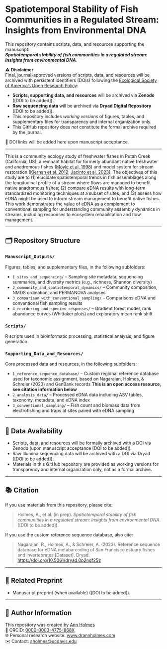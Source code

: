 # Spatiotemporal Stability of Fish Communities in a Regulated Stream: Insights from Environmental DNA

This repository contains scripts, data, and resources supporting the manuscript:  
**_Spatiotemporal stability of fish communities in a regulated stream: Insights from environmental DNA_**.

⚠️ **Disclaimer**  
Final, journal-approved versions of scripts, data, and resources will be archived with persistent identifiers (DOIs) following the [Ecological Society of America’s Open Research Policy](https://esa.org/publications/data-policy/):

- **Scripts, supporting data, and resources** will be archived via **Zenodo** ([DOI to be added]).
- **Raw sequencing data** will be archived via **Dryad Digital Repository** ([DOI to be added]).
- This repository includes *working versions* of figures, tables, and supplementary files for transparency and internal organization only.
- This GitHub repository does *not* constitute the formal archive required by the journal.

🔗 DOI links will be added here upon manuscript acceptance.

---

This is a community ecology study of freshwater fishes in Putah Creek (California, US), a remnant habitat for formerly abundant native freshwater and anadromous fishes ([Moyle et al. 1998](https://doi.org/10.1577/1548-8446(1998)023%3C0006:FHADJF%3E2.0.CO;2)) and model system for stream restoration ([Kiernan et al. 2012](https://doi.org/10.1890/11-0480.1); [Jacinto et al. 2023](https://doi.org/10.1002/eap.2868)). The objectives of this study are to (1) elucidate spatiotemporal trends in fish assemblages along the longitudinal profile of a stream where flows are managed to benefit native anadromous fishes; (2) compare eDNA results with long-term standardized monitoring techniques at a subset of sites; and (3) assess how eDNA might be used to inform stream management to benefit native fishes. This work demonstrates the value of eDNA as a complement to conventional sampling for understanding community assembly dynamics in streams, including responses to ecosystem rehabilitation and flow management.

---

## 🗂️ Repository Structure

### `Manuscript_Outputs/`
  Figures, tables, and supplementary files, in the following subfolders:
  - `1_sites_and_sequencing/` – Sampling site metadata, sequencing summaries, and diversity metrics (e.g., richness, Shannon diversity)
  - `2_community_and_spatiotemporal_dynamics/` – Community composition, NMDS ordination, and PERMANOVA analyses
  - `3_comparison_with_conventional_sampling/` – Comparisons eDNA and conventional fish sampling results
  - `4_reordering_and_species_responses/` – Gradient forest model, rank abundance curves (Whittaker plots) and exploratory mean rank shift

### `Scripts/`  
  R scripts used in bioinformatic processing, statistical analysis, and figure generation.

### `Supporting_Data_and_Resources/`  
  Core processed data and resources, in the following subfolders:
  - `1_reference_sequence_database/` – Custom regional reference database used for taxonomic assignment, based on Nagarajan, Holmes, & Schreier (2023) and GenBank records **This is an open access resource, see citation information below**
  - `2_analysis_data/` – Processed eDNA data including ASV tables, taxonomy, metadata, and eDNA index
  - `3_conventional_sampling/` – Fish count and biomass data from electrofishing and traps at sites paired with eDNA sampling

---

## 💾 Data Availability

- Scripts, data, and resources will be formally archived with a DOI via Zenodo (upon manuscript acceptance [DOI to be added]).
- Raw Illumina sequencing data will be archived with a DOI via Dryad ([DOI to be added]).
- Materials in this GitHub repository are provided as working versions for transparency and internal organization only, not as a formal archive.

---

## 📚 Citation

If you use materials from this repository, please cite:

> Holmes, A., et al. (in prep). *Spatiotemporal stability of fish communities in a regulated stream: Insights from environmental DNA*. ([DOI to be added]).

If you use the custom reference sequence database, also cite:

> Nagarajan, R., Holmes, A., & Schreier, A. (2023). Reference sequence database for eDNA metabarcoding of San Francisco estuary fishes and invertebrates [Dataset]. Dryad. https://doi.org/10.5061/dryad.0p2ngf25z

---

## 🔗 Related Preprint

- Manuscript preprint (when available) ([DOI to be added]).

---

## 📝 Author Information

This repository was created by [Ann Holmes](https://www.github.com/annholmes)  
🔗 ORCID: [0000-0003-4775-868X](https://orcid.org/0000-0003-4775-868X)  
🌐 Personal research website: www.drannholmes.com  
✉️ Contact: aholmes@ucdavis.edu
